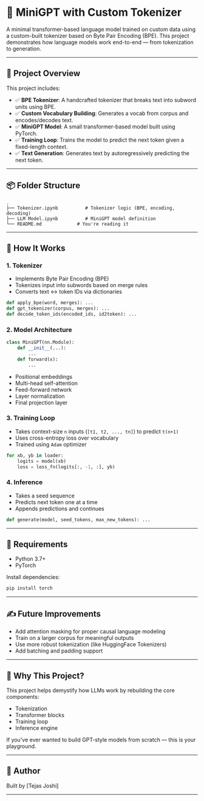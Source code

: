 # 🧠 MiniGPT with Custom Tokenizer

A minimal transformer-based language model trained on custom data using a custom-built tokenizer based on Byte Pair Encoding (BPE). This project demonstrates how language models work end-to-end — from tokenization to generation.

---

## 🚀 Project Overview

This project includes:

- ✅ **BPE Tokenizer**: A handcrafted tokenizer that breaks text into subword units using BPE.
- ✅ **Custom Vocabulary Building**: Generates a vocab from corpus and encodes/decodes text.
- ✅ **MiniGPT Model**: A small transformer-based model built using PyTorch.
- ✅ **Training Loop**: Trains the model to predict the next token given a fixed-length context.
- ✅ **Text Generation**: Generates text by autoregressively predicting the next token.

---

## 📦 Folder Structure

```
.
├── Tokenizer.ipynb          # Tokenizer logic (BPE, encoding, decoding)
├── LLM Model.ipynb          # MiniGPT model definition
└── README.md             # You're reading it
```

---

## 🔧 How It Works

### 1. **Tokenizer**
- Implements Byte Pair Encoding (BPE)
- Tokenizes input into subwords based on merge rules
- Converts text ↔ token IDs via dictionaries

```python
def apply_bpe(word, merges): ...
def gpt_tokenizer(corpus, merges): ...
def decode_token_ids(encoded_ids, id2token): ...
```

### 2. **Model Architecture**
```python
class MiniGPT(nn.Module):
    def __init__(...):
        ...
    def forward(x):
        ...
```

- Positional embeddings
- Multi-head self-attention
- Feed-forward network
- Layer normalization
- Final projection layer

### 3. **Training Loop**
- Takes context-size `n` inputs (`[t1, t2, ..., tn]`) to predict `t(n+1)`
- Uses cross-entropy loss over vocabulary
- Trained using `Adam` optimizer

```python
for xb, yb in loader:
    logits = model(xb)
    loss = loss_fn(logits[:, -1, :], yb)
```

### 4. **Inference**
- Takes a seed sequence
- Predicts next token one at a time
- Appends predictions and continues

```python
def generate(model, seed_tokens, max_new_tokens): ...
```

---

## 🔢 Requirements

- Python 3.7+
- PyTorch

Install dependencies:

```bash
pip install torch
```

---

## ✍️ Future Improvements

- Add attention masking for proper causal language modeling
- Train on a larger corpus for meaningful outputs
- Use more robust tokenization (like HuggingFace Tokenizers)
- Add batching and padding support

---

## 🤖 Why This Project?

This project helps demystify how LLMs work by rebuilding the core components:

- Tokenization
- Transformer blocks
- Training loop
- Inference engine

If you've ever wanted to build GPT-style models from scratch — this is your playground.

---

## 📝 Author

Built by [Tejas Joshi]

---
